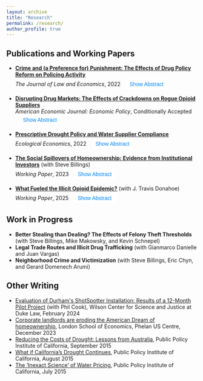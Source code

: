 ```yaml
---
layout: archive
title: "Research"
permalink: /research/
author_profile: true
---
```


<style>
  .toggle-button {
    background-color: white;
    color: #0084fb;
    border: #0084fb;
    padding: 5px 10px; /* Reduced padding */
    font-size: 14px; /* Smaller font size */
    border-radius: 3px; /* Slightly smaller border radius */
    cursor: pointer;
    transition: background-color 0.3s;
    margin: 2px; /* Add some margin to reduce visual bulk */
  }

  .toggle-button:hover {
    background-color: #0056b3;
  }

  .toggle-button:focus {
    outline: none;
  }
</style>

## Publications and Working Papers

* **[Crime and (a Preference for) Punishment: The Effects of Drug Policy Reform on Policing Activity](https://www.journals.uchicago.edu/doi/10.1086/721292)**

    <span style="display: block; margin-top: -12px; line-height: 1;">*The Journal of Law and Economics*, 2022 <button class="toggle-button" onclick="toggleText('abstractdfsz')" style="display: inline-block; margin-left: 10px;">Show Abstract</button>
<div id="abstractdfsz" style="display: none;">
We still know very little about the incentives of police. Using geocoded crime data and a novel source of within-city variation in punishment severity, I am able to shed light on enforcement behavior. I find that in parts of a city where drug sale penalties were weakened, there is a 13% decrease in all drug arrests. There is no displacement of non-drug offenses. If offenders were significantly deterred by harsher penalties, as the law intended and Becker’s (1968) model predicts, drug arrests should have increased in areas with weaker penalties. My results are therefore consistent with police treating enforcement effort and punishment severity as complements. I also find that city-wide crime and drug use do not increase after the reform. This paper thus calls into question the "War on Drugs" view of punishment and suggests that certain types of enforcement can be reduced without incurring large public safety costs.
</div>

* **[Disrupting Drug Markets: The Effects of Crackdowns on Rogue Opioid Suppliers](https://papers.ssrn.com/sol3/papers.cfm?abstract_id=4266020)**

    <span style="display: block; margin-top: -12px; line-height: 1;">*American Economic Journal: Economic Policy*, Conditionally Accepted <button class="toggle-button" onclick="toggleText('abstractdocs')" style="display: inline-block; margin-left: 10px;">Show Abstract</button>
<div id="abstractdocs" style="display: none;">
This paper estimates the impacts of doctor crackdowns on the quantity demanded of prescription opioids, across-market substitution, and across-product substitution. Exploiting plausibly exogenous variation in the timing and location of administrative actions, I find that cracking down on a single doctor decreases county-level opioid dispensing by 10%. This decline persists across space and grows over time. Additionally, significant heroin substitution occurs, yet overall overdose mortality decreases. These results highlight a critical tradeoff policymakers should consider with targeted crackdowns: reductions in the flow of new users must be balanced against the harm that arises when existing users substitute to more dangerous drugs. 
</div>

* **[Prescriptive Drought Policy and Water Supplier Compliance](https://www.sciencedirect.com/science/article/pii/S092180092200091X?dgcid=author)**

    <span style="display: block; margin-top: -12px; line-height: 1;">*Ecological Economics*, 2022 <button class="toggle-button" onclick="toggleText('abstractwater')" style="display: inline-block; margin-left: 10px;">Show Abstract</button>
<div id="abstractwater" style="display: none;">
Governments often cannot use prices to induce water conservation, and the need to understand the impacts of alternate methods is growing due to increased variability in water resources. During the 2012-2016 drought in California, a period that may presage the future of water management in a warmer climate, the state attempted to manage water use through a set of mandatory restrictions that assigned each of California's 412 largest urban water suppliers to one of nine conservation tiers; those with greater historic usage needed to conserve more. I find that even though significant statewide savings occurred, only half of all suppliers complied with their conservation target. Moreover, the increased savings were not caused by the tiered design of the mandate: evidence from a regression discontinuity design shows that suppliers that just missed a stricter conservation tier actually conserved more. Additionally, water use rebounded after the regulation was removed, implying that variable adjustments in demand contributed more to water use savings than fixed cost household investments. Given the significant costs of water regulation and the high probability of future droughts, the policy implication is that both governments and water suppliers may benefit from investments in water supply reliability and less complex prescriptive policies.
</div>

* **[The Social Spillovers of Homeownership: Evidence from Institutional Investors](https://papers.ssrn.com/sol3/papers.cfm?abstract_id=4649479)** (with Steve Billings)

    <span style="display: block; margin-top: -12px; line-height: 1;">*Working Paper*, 2023 <button class="toggle-button" onclick="toggleText('abstracthomes')" style="display: inline-block; margin-left: 10px;">Show Abstract</button>
<div id="abstracthomes" style="display: none;">
We provide novel evidence on the social spillovers of homeownership by exploiting a recent trend of institutional investors purchasing single-family homes and converting them to permanent rentals. Using a granular difference-in-difference design based on proximity to a single investor-purchased property, we find that neighboring property values decline by 2% relative to those slightly further away. This decline grows over time yet decays across space, and these same properties experience increases in crime and decreases in property maintenance and registered voters. Our heterogeneity analysis suggests an important role for property owners, rather than tenants, in these observed externalities.
</div>

* **[What Fueled the Illicit Opioid Epidemic?](https://papers.ssrn.com/sol3/papers.cfm?abstract_id=5114929)** (with J. Travis Donahoe)

    <span style="display: block; margin-top: -12px; line-height: 1;">*Working Paper*, 2025 <button class="toggle-button" onclick="toggleText('abstracttakeover')" style="display: inline-block; margin-left: 10px;">Show Abstract</button>
<div id="abstracttakeover" style="display: none;">
In recent years, illicitly produced opioids—primarily heroin and fentanyl—have surpassed prescription opioids as the leading cause of overdose deaths in the United States. We identify a previously unexplored driver of this transition: heroin purity shocks following the integration of white powder heroin supply chains in Mexico and the adulteration of white powder heroin with fentanyl. Using a difference-in-differences framework that exploits the fact that white powder heroin markets were exposed to these potency shocks while black tar heroin markets were not, we find that they increased heroin and fentanyl death rates by approximately 230% and 890%, respectively, from 2012 to 2019. Previously studied legal market interventions cannot explain these effects, and our findings provide new insight into key aspects of the evolving epidemic that were thus far unexplained. We conclude that heroin potency shocks are a major determinant of the transition to the illicit opioid waves of the epidemic.
</div>

<script>
  function toggleText(sectionId) {
    const section = document.getElementById(sectionId);
    const button = event.currentTarget;
    if (section.style.display === "none") {
      section.style.display = "block";
      button.textContent = "Hide Abstract";
    } else {
      section.style.display = "none";
      button.textContent = "Show Abstract";
    }
  }
</script>

## Work in Progress

* **Better Stealing than Dealing? The Effects of Felony Theft Thresholds** (with Steve Billings, Mike Makowsky, and Kevin Schnepel)
* **Legal Trade Routes and Illicit Drug Trafficking** (with Gianmarco Danielle and Juan Vargas)
* **Neighborhood Crime and Victimization** (with Steve Billings, Eric Chyn, and Gerard Domenech Arumi)

## Other Writing

* [Evaluation of Durham's ShotSpotter Installation: Results of a 12-Month Pilot Project](https://papers.ssrn.com/sol3/papers.cfm?abstract_id=4808698) (with Phil Cook), Wilson Center for Science and Justice at Duke Law, February 2024
* [Corporate landlords are eroding the American Dream of homeownership](https://blogs.lse.ac.uk/usappblog/2023/12/18/corporate-landlords-are-eroding-the-american-dream-of-homeownership-especially-in-black-neighborhoods/), London School of Economics, Phelan US Centre, December 2023
* [Reducing the Costs of Drought: Lessons from Australia](https://www.ppic.org/blog/reducing-the-costs-of-drought-lessons-from-australia/), Public Policy Institute of California, September 2015
* [What if California’s Drought Continues](https://www.ppic.org/content/pubs/report/R_815EHR.pdf), Public Policy Institute of California, August 2015
* [The ‘Inexact Science’ of Water Pricing](https://www.ppic.org/blog/the-inexact-science-of-water-pricing/), Public Policy Institute of California, July 2015

